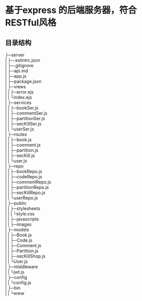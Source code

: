# 基于express 的后端服务器，符合RESTful风格

## 目录结构
├─server  
|   ├─.eslintrc.json  
|   ├─.gitignore  
|   ├─api.md  
|   ├─app.js  
|   ├─package.json  
|   ├─views  
|   |   ├─error.ejs    
|   |   └index.ejs    
|   ├─services    
|   |    ├─bookSer.js  
|   |    ├─commentSer.js  
|   |    ├─partitionSer.js  
|   |    ├─secKillSer.js  
|   |    └userSer.js  
|   ├─routes  
|   |   ├─book.js  
|   |   ├─comment.js  
|   |   ├─partition.js  
|   |   ├─secKill.js  
|   |   └user.js  
|   ├─repo  
|   |  ├─bookRepo.js  
|   |  ├─codeRepo.js  
|   |  ├─commentRepo.js  
|   |  ├─partitionRepo.js  
|   |  ├─secKillRepo.js  
|   |  └userRepo.js  
|   ├─public  
|   |   ├─stylesheets  
|   |   |      └style.css  
|   |   ├─javascripts  
|   |   ├─images  
|   ├─models  
|   |   ├─Book.js  
|   |   ├─Code.js  
|   |   ├─Comment.js  
|   |   ├─Partition.js  
|   |   ├─secKillShop.js  
|   |   └User.js  
|   ├─middleware  
|   |     └jwt.js  
|   ├─config  
|   |   └config.js  
|   ├─bin  
|   |  └www  
